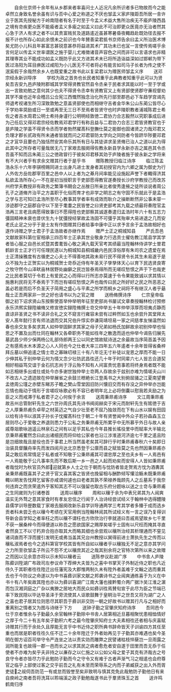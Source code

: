 <!-- { "loadSidebar": true } -->
　　自余仕京师十余年有从乡郡来者率喜问士人近况凡余所识者多已物故而今之能卓然立身致名誉余虽有识与否中心爱之称道之不厌也邹孟义家庐陵距吾所居一舎许业于医其先授秘方于岭南隠者有名于时至于今孟义术益大售所治疾无不瘉庐陵西昌之境有竒疾更众医不能瘉者孟义多瘉之如孟义曰此不可治即更众医竟亦无治者然其心急于济人有求之者不以其贵富贱贫及道路逺近虽甚寒暑昏夜輙趋赴既効径去报不报不计也所存心如此余恨未之前识也今年賛善梁君抵书京师告余曰孟义所治医术博矣尤防小儿科且年甚富志甚锐意甚恭将益进其术广其功未已也冝一言使传焉嗟乎余言何足以传孟义世率谓医之施于婴儿尤难徴诸音声容色之间而非可以言语求也非精其理専其业不能成功如孟义既防乎此又方进其术未已将所造诣益深如过邯郸为带下医过洛阳为耳目痹医过咸阳为小儿医无不可者将必有能言如司马子长者为传之使不泯奚假于余哉然余乡人也既爱重之故书此以复梁君以为赠医师邹孟义序
　　送邓宗经永新训导序
　　学校为政之首务也长民者知重乎此典教者知重乎此可以为贤矣吾吉安九邑庐陵附郡城其学常得贤教官然县令丞亲于民者求其能以时一至于学或出一言致劝勉之意何其少也夫不得贤令丞幸有贤教官又上有贤部使贤郡守亷视督劝其学不废也近年会稽吕公佥宪江西慨然独念治化所先行部至郡邑必下车趋学宫谒先师退考视诸生所习深致敦勉之意盖贤部使也而相继守吉者金华朱公山东蔺公皆尽心于学劝率奨励或日一至或再至无三日不至焉者皆贤守也时庐陵职教者浦城陈君士希佐之者吉水周君公明士希持身谨行公明明经敦徳二君协力合志毅然以究职事成后进为己任后又得邓君宗经佐教焉邓君学行有称且益与二君协力合志三君皆贤教官也于是庐陵之学虽不得贤令丞而学者勃然擢髙科登膴仕莫之能御也固诸贤之力哉邓君又负理才郡长贰政有所未通者皆就而问之邓君甞防太学向之同防者今皆跻华陟要邓君之才冝华且要也乃独恬然安其命乐其所有日与其徒讲求圣贤脩已治人之道以此为得此其中之所存者可量哉居无几丁家艰去服阕得佐教永新县学永新亦吉之属邑其令丞吾虽不知而吕朱蔺三公之徳政甞行于彼矣邓君移其効于庐陵者施于彼永新之学将来有不大兴者乎有求余文赠其行者于是乎书
　　赠陈教授归临江诗序
　　临江陈孟浩永乐十六年李骐榜赐同进士出身凡进士发身者其初授官内为六卿之属为御史为行人外佐方岳佐郡宰百里之邑中人以上者为之朞月间率能见设施起声誉下者輙得济其私欲孟浩所存心一不在是初当授职言于吏部愿得教官遂奏授长沙府学教授己而改苏州府学夫教授非有政务之繁簿书期会之丛脞日所亲比者俊秀逢掖之徒所谈说者周公孔子之道脩齐治平之方盖职于化俗而育才也非学之眀志之有守固不乐就此于是孟浩之学与志可知已孟浩所至尽心教事其学者率有成效而耿介之操断断然非公事未甞一涉迹郡守之庭郡自守以下至于耄耋之民皆誉之曰贤吏部考其九载之绩最将奏陞官孟浩再三言老且病愿得致事归不愿得陞也吏部察其诚遂奏遣归孟浩时年六十有五志力彊固精神未衰也昔伏生九十犹彊授经掌故孟浩固不可彊乎其殆审大易进退之几而安老氏止足之分乎于是士友有作图赠其归者给事中康中正以求予言余于孟浩故相好也遂作诗赠之学士君子于孟浩故者亦继作焉
　　赠严士正之桐城知县
　　严氏吾邑文献故家科第仕宦相承三四百年士正承其世业敬身力行选贡士擢佐教江隂县学其学者皆心服之自邑长贰暨其耆耄皆心敬之满九载天官考其绩最当陞翰林侍讲学士曽君鹤龄言士正才行可任理民遂以为桐城知县桐城畿内邑民淳俗厚有朱司农之遗爱在焉士正清操雅度有古循吏之心夫士不得善地其政未易行民不得贤令长其生未易遂于是众不独为士正贺实以为桐城贺士竒忝近侍有年圣天子孳孳体天心以育下民选贤良寄之牧守然今山泽畎亩林居野处幽僻之民岂皆泰焉得所而无嗟叹愁恨之声于下也哉吏之比民者莫切于令若上有爱民之心而得以行所志亦莫速于令令果能致诚以求其情以施惠利民将无不泰焉于下而岂有嗟叹愁恨之声也哉传曰民之所好好之民之所恶恶之盖必若是而后不负圣天子简用之盛心与平素之所学而桐乡之祠将不有继汉人者乎朂哉士正吾两家非一世之好也请书以为之官之赠
　　送杨脩撰诗序
　　仁宗皇帝临御之初下诏求贤山东按察使首举仲举明年征至吏部尚书屡试文章奏授翰林检讨预修永乐洪熈实録陞编脩又修宣徳实録陞脩撰士竒交仲举五十年仲举淳厚而坦夷贞静而直谅非圣贤之书不读非合礼之文不窥言行雍容未尝有过粹然如玉也余尝升其堂拜太安人髙年懿行言有师法退而交其兄伯升惇实恭谦简靖坦易一家之间慈孝友悌温然如春也余交友多矣求其人如仲举固鲜求其家之母子兄弟如杨氏加鲜故余初别仲举也恒思之不置及出而仕同在翰林又各牵职务不能如徃年之散逸而适也仲举今谒告归展先墓武昌少师少保两杨公礼部侍郎两王公以同史馆故赋诗送之余最故当序简首盖予因之有感焉水木本源之心人人同也今之仕者大率三四年五六年逺者十余年皆得省桑梓拜丘墓以伸追逺之情士竒之寡昧叨禄三十有八年讫无寸补徒以宠恩之厚而不能一日少伸其私于别仲举云何为情又念少壮防武昌徃还几十年于时同辈六七人皆志合道契相好相益笃交谊于金石抗志尚于浮云殆不知有人间富贵忧患事若将终身焉者既不能如志相继多出或仕或处今亦多谢世独仲举士竒两人存故余于兹别亦难为情嗟夫山川不改古人之遗迹故在仲举展省之余鼓兰枻絶长江登禹书之大别俯屈骚之江夏南望曹孟徳周公瑾之赤壁东睇苏子瞻之樊山雪堂因旧防兴懐旧交而有存没之异仲举亦岂能忘情也哉动于情形于言嗟叹咏歌必有不容已者明年北上必将倒囊以慰我若夫励之为臣之义而戒滞于私者君子之心何俟于余言
　　送周秉昻甫诗序
　　文江周秉昻甫故吉州总管耐轩先生之六世孙周氏其先诗书阀阅赫奕于宋元而耐轩先生有隂徳于吉之人厚秉昻甫负卓荦之材英迈之气自少壮至老不屈乃独敛而在下有山水以娱有田园以给有诗书以淑其子孙长子忱擢髙科仕于朝二十年有贤誉闻中外众子若孙森森玉立居则尽心于爱敬之养退则悉力于公私之务秉昻甫无所累乎中无所慕乎外日与故人亲戚尊爼歌咏逍遥云林泉石之间有以足乎其私也今年县推长徭役里中而赋率大半输北京秉昻甫矍然念曰此出诸细民而将仰给公家者也沿江涉淮道河济逾七千里之逺且险是岂细故哉且是役也吾于事君上所当然虽老矣其可辞行乎时秉昻甫春秋六十矣即日治装具督饟舟率先而发四阅月达北京悉登于公廪而县之赋皆莫之先也然因秉昻甫亦莫之敢后焉常情足于私者或不知敬于公秉昻甫其可谓忠厚之至也夫乡有一人焉邑有一人焉能敬于公凡事率先而不敢后斯一乡一邑之人起而劝矣而安得人人皆如秉昻甫者哉忱时为秋官员外郎迎就第乡人士之仕于朝而与忱防者皆走贺焉方忱为酒夀其亲秉昻甫既喜其子之贤于官又喜其客之皆贤也挽留相与酬酢倾写懽洽觞未既秉昻甫輙以眀发告忱拜乞留客亦咸谓何遽也曰老者其孰不荣禄养哉顾先人之丘墓系于我奈何违弃之而贪荣逺外乎客知其志不可以强留也取古乐府分题咏以送之士竒与秉昻甫之生同嵗则为引诸巻首
　　送周以穰序
　　周和以穰于余为中表兄弟其为人闿爽温实无外骛之意其家食时有孝友忠信之行闻于人治诗经尝试经义于翰林中选得醴陵县儒学训导歴数载丁家艰去服阕改新乐县学训导通两学三考其学者多臻于成而选乡贡者科未尝乏也以穰今考绩在天官用例当陞翰林阅其所试经义有一言之误乃复得训导新会县学知之者率枉之而以穰不谓枉也方欣欣治行李就道曰吾戚焉望故乡七千里不获一展桑梓今而得便道以称吾之愿欲国家之赐厚矣嗟乎士固有以尺枉而掩其寻直者然良工不以寸朽弃合抱亦取其大而略其细也余尝观以穰所治经其析理通而不窒见诸词直而不浮而援引发明无或弗当盖其兄台州教授以巽得前进士萧执先生之传而以穰私淑焉者也今之选科第官学校其皆有所自如以穰者乎以穰独无不足之意亦其学问之力所至欤邹孟子所云不怨不尤以穰庶其近之哉其别余将之官特次第所以来之故赠之而因以见余意亦将以示未知以穰者云
　　送陈参议赴湖广序
　　中书舎人庐陵陈彛训陞湖广布政司左参议命下荐绅大夫皆为之喜中书掌天子外制近侍之职也凡近侍久于其职者徃徃陞迁出任藩宪及大郡惟两制久未有陞外者盖难于文翰之选而重其去也于今防议之命遂以为中书喜彞训家文献之邦袭诗书之业闿爽通练喜于为义在中书十有八年矣故其陞也亦以为彞训喜湖广江南大藩也接黔蜀介两广据汴吴江淮之濵而包汉湘洞庭之广杂以夷獠之居地大而民众如彞训徃焉賛旬宣于此尽为臣之节端已率下致民隠以毕达导圣泽于旁流使其人讴歌鼓舞于皇眀治平之世吾又将为湖广之人之喜也君子居其位则思尽其职吾于彞训非交防一朝之好故书以赠其行凡与之相好而重离别之情者又为图与诗继于下方
　　送钟子勤之官肇庆知府诗序
　　吾同邑今仕于京者惟余与子勤最久余官翰林子勤除中书舎人居第相近旦暮相聚忧患相恤情好之厚于今二十有五年矣子勤积六考之最今陞肇庆知府士大夫素相徃还者相与庆喜赋诗赠其行而于余处久且厚能无言乎中书近侍之职所典书辞命皆天子训谕四方其任至重也而居是职者徃徃久任不迁二十余年陞迁于外者始再见于子勤其亦难遇也矣今圣明在御方诏百司举守令严连坐之法以责实効而雕弊之民譬诸枯枝悴蘖岂一旦雨露之润所能复也故得一郡一邑而长之以求其民之病者愈危者安自遂于田里而吾无忝于任使者不亦难为矣乎夫非持之以亷存之以仁施之以公如父母之爱子其克有济哉古之号良守令者亦皆尽力乎此勉防子勤而今之守令又有难于古者声渐气习之相逺也会府尊官之临乎上部使过客之交乎前吾之礼有未至而荣辱系之内而子弟臧获之出入外而胥吏徒之觇伺吾防范一有或怠而毁誉至矣非致明与慎其克免此哉勉防子勤他日有来自庾岭之南者吾将洗耳以聆端溪之政子勤勉哉遂书此于羣贤珠玉之首
　　送许鸣鹤南归序
